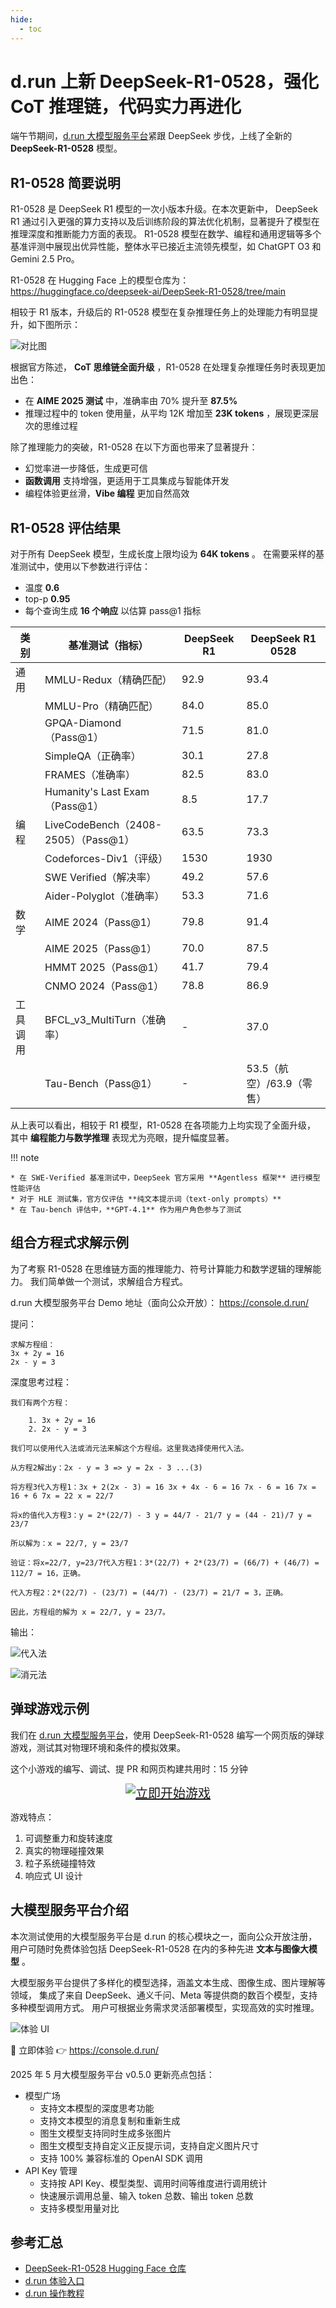 ```yaml
---
hide:
  - toc
---
```


# d.run 上新 DeepSeek-R1-0528，强化 CoT 推理链，代码实力再进化

端午节期间，[d.run 大模型服务平台](../../models/index.md)紧跟 DeepSeek 步伐，上线了全新的 **DeepSeek-R1-0528** 模型。

## R1-0528 简要说明

R1-0528 是 DeepSeek R1 模型的一次小版本升级。在本次更新中，
DeepSeek R1 通过引入更强的算力支持以及后训练阶段的算法优化机制，显著提升了模型在推理深度和推断能力方面的表现。
R1-0528 模型在数学、编程和通用逻辑等多个基准评测中展现出优异性能，整体水平已接近主流领先模型，如 ChatGPT O3 和 Gemini 2.5 Pro。

R1-0528 在 Hugging Face 上的模型仓库为：
<https://huggingface.co/deepseek-ai/DeepSeek-R1-0528/tree/main>

相较于 R1 版本，升级后的 R1-0528 模型在复杂推理任务上的处理能力有明显提升，如下图所示：

![对比图](../images/deep-benchmark.png)

根据官方陈述， **CoT 思维链全面升级** ，R1-0528 在处理复杂推理任务时表现更加出色：

* 在 **AIME 2025 测试** 中，准确率由 70% 提升至 **87.5%**
* 推理过程中的 token 使用量，从平均 12K 增加至 **23K tokens** ，展现更深层次的思维过程

除了推理能力的突破，R1-0528 在以下方面也带来了显著提升：

* 幻觉率进一步降低，生成更可信
* **函数调用** 支持增强，更适用于工具集成与智能体开发
* 编程体验更丝滑，**Vibe 编程** 更加自然高效

## R1-0528 评估结果

对于所有 DeepSeek 模型，生成长度上限均设为 **64K tokens** 。
在需要采样的基准测试中，使用以下参数进行评估：

- 温度 **0.6**
- top-p **0.95**
- 每个查询生成 **16 个响应** 以估算 pass\@1 指标

| 类别 | 基准测试（指标） | DeepSeek R1 | DeepSeek R1 0528 |
|-----|---------------|-------------|------------------|
| 通用 | MMLU-Redux（精确匹配） | 92.9 | 93.4 |
| | MMLU-Pro（精确匹配） | 84.0 | 85.0 |
| | GPQA-Diamond（Pass@1） | 71.5 | 81.0 |
| | SimpleQA（正确率） | 30.1 | 27.8 |
| | FRAMES（准确率） | 82.5 | 83.0 |
| | Humanity's Last Exam（Pass@1） | 8.5 | 17.7 |
| 编程 | LiveCodeBench（2408-2505）（Pass@1） | 63.5 | 73.3 |
| | Codeforces-Div1（评级） | 1530 | 1930 |
| | SWE Verified（解决率） | 49.2 | 57.6 |
| | Aider-Polyglot（准确率） | 53.3 | 71.6 |
| 数学 | AIME 2024（Pass@1） | 79.8 | 91.4 |
| | AIME 2025（Pass@1） | 70.0 | 87.5 |
| | HMMT 2025（Pass@1） | 41.7 | 79.4 |
| | CNMO 2024（Pass@1） | 78.8 | 86.9 |
| 工具调用 | BFCL_v3_MultiTurn（准确率） | - | 37.0 |
| | Tau-Bench（Pass@1） | - | 53.5（航空）/63.9（零售） |

从上表可以看出，相较于 R1 模型，R1-0528 在各项能力上均实现了全面升级，
其中 **编程能力与数学推理** 表现尤为亮眼，提升幅度显著。

!!! note

    * 在 SWE-Verified 基准测试中，DeepSeek 官方采用 **Agentless 框架** 进行模型性能评估
    * 对于 HLE 测试集，官方仅评估 **纯文本提示词（text-only prompts）**
    * 在 Tau-bench 评估中，**GPT-4.1** 作为用户角色参与了测试

## 组合方程式求解示例

为了考察 R1-0528 在思维链方面的推理能力、符号计算能力和数学逻辑的理解能力。
我们简单做一个测试，求解组合方程式。

d.run 大模型服务平台 Demo 地址（面向公众开放）：
<https://console.d.run/>

提问：

```question
求解方程组：
3x + 2y = 16
2x - y = 3
```

深度思考过程：

```think
我们有两个方程：

    1. 3x + 2y = 16
    2. 2x - y = 3

我们可以使用代入法或消元法来解这个方程组。这里我选择使用代入法。

从方程2解出y：2x - y = 3 => y = 2x - 3 ...(3)

将方程3代入方程1：3x + 2(2x - 3) = 16 3x + 4x - 6 = 16 7x - 6 = 16 7x = 16 + 6 7x = 22 x = 22/7

将x的值代入方程3：y = 2*(22/7) - 3 y = 44/7 - 21/7 y = (44 - 21)/7 y = 23/7

所以解为：x = 22/7, y = 23/7

验证：将x=22/7, y=23/7代入方程1：3*(22/7) + 2*(23/7) = (66/7) + (46/7) = 112/7 = 16，正确。

代入方程2：2*(22/7) - (23/7) = (44/7) - (23/7) = 21/7 = 3，正确。

因此，方程组的解为 x = 22/7, y = 23/7。
```

输出：

![代入法](../images/method1.png)

![消元法](../images/method2.png)

## 弹球游戏示例

我们在 [d.run 大模型服务平台](https://console.d.run/)，使用 DeepSeek-R1-0528 编写一个网页版的弹球游戏，测试其对物理环境和条件的模拟效果。

这个小游戏的编写、调试、提 PR 和网页构建共用时：15 分钟

<div align="center" style="font-size: 20px;">
  <a href="images/simulation.html">
    <img src="https://img.shields.io/badge/-开始游戏-00a8ff?style=for-the-badge&logo=python&logoColor=white" alt="立即开始游戏">
  </a>
</div>

游戏特点：

1. 可调整重力和旋转速度
2. 真实的物理碰撞效果
3. 粒子系统碰撞特效
4. 响应式 UI 设计

## 大模型服务平台介绍

本次测试使用的大模型服务平台是 d.run 的核心模块之一，面向公众开放注册，用户可随时免费体验包括
DeepSeek-R1-0528 在内的多种先进 **文本与图像大模型** 。

大模型服务平台提供了多样化的模型选择，涵盖文本生成、图像生成、图片理解等领域，
集成了来自 DeepSeek、通义千问、Meta 等提供商的数百个模型，支持多种模型调用方式。
用户可根据业务需求灵活部署模型，实现高效的实时推理。

![体验 UI](./images/use-deep.png)

📍 立即体验 👉 <https://console.d.run/>

2025 年 5 月大模型服务平台 v0.5.0 更新亮点包括：

- 模型广场
    - 支持文本模型的深度思考功能
    - 支持文本模型的消息复制和重新生成
    -  图生文模型支持同时生成多张图片
    - 图生文模型支持自定义正反提示词，支持自定义图片尺寸
    - 支持 100% 兼容标准的 OpenAI SDK 调用
- API Key 管理
    - 支持按 API Key、模型类型、调用时间等维度进行调用统计
    - 快速展示调用总量、输入 token 总数、输出 token 总数
    - 支持多模型用量对比

## 参考汇总

- [DeepSeek-R1-0528 Hugging Face 仓库](https://huggingface.co/deepseek-ai/DeepSeek-R1-0528/tree/main)
- [d.run 体验入口](https://console.d.run/)
- [d.run 操作教程](https://docs.d.run/)
